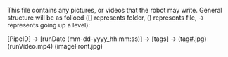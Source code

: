 This file contains any pictures, or videos that the robot may write. General structure will be as folloed ([] represents folder, () represents file, -> represents going up a level):

[PipeID] ->
[runDate (mm-dd-yyyy_hh:mm:ss)] ->
[tags] ->
(tag#.jpg)
(runVideo.mp4)
(imageFront.jpg)
